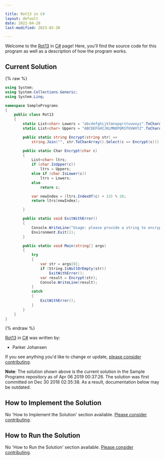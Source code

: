 ```yaml
---

title: Rot13 in C#
layout: default
date: 2022-04-28
last-modified: 2023-02-20

---
```


Welcome to the [Rot13](https://sampleprograms.io/projects/rot13) in [C#](https://sampleprograms.io/languages/c-sharp) page! Here, you'll find the source code for this program as well as a description of how the program works.

## Current Solution

{% raw %}

```c#
using System;
using System.Collections.Generic;
using System.Linq;

namespace SamplePrograms
{
    public class Rot13
    {
        static List<char> Lowers = "abcdefghijklmnopqrstuvwxyz".ToCharArray().ToList();
        static List<char> Uppers = "ABCDEFGHIJKLMNOPQRSTUVWXYZ".ToCharArray().ToList();

        public static string Encrypt(string str) =>
            string.Join("", str.ToCharArray().Select(c => Encrypt(c)));

        public static Char Encrypt(char c)
        {
            List<char> ltrs;
            if (char.IsUpper(c))
                ltrs = Uppers;
            else if (char.IsLower(c))
                ltrs = Lowers;
            else
                return c;

            var newIndex = (ltrs.IndexOf(c) + 13) % 26;
            return ltrs[newIndex];

        }

        public static void ExitWithError()
        {
            Console.WriteLine("Usage: please provide a string to encrypt");
            Environment.Exit(1);
        }

        public static void Main(string[] args)
        {
            try
            {
                var str = args[0];
                if (String.IsNullOrEmpty(str))
                    ExitWithError();
                var result = Encrypt(str);
                Console.WriteLine(result);
            }
            catch
            {
                ExitWithError();
            }
        }
    }
}
```

{% endraw %}

[Rot13](https://sampleprograms.io/projects/rot13) in [C#](https://sampleprograms.io/languages/c-sharp) was written by:

- Parker Johansen

If you see anything you'd like to change or update, [please consider contributing](https://github.com/TheRenegadeCoder/sample-programs).

**Note**: The solution shown above is the current solution in the Sample Programs repository as of Apr 06 2019 00:37:26. The solution was first committed on Dec 30 2018 02:35:38. As a result, documentation below may be outdated.

## How to Implement the Solution

No 'How to Implement the Solution' section available. [Please consider contributing](https://github.com/TheRenegadeCoder/sample-programs-website).

## How to Run the Solution

No 'How to Run the Solution' section available. [Please consider contributing](https://github.com/TheRenegadeCoder/sample-programs-website).